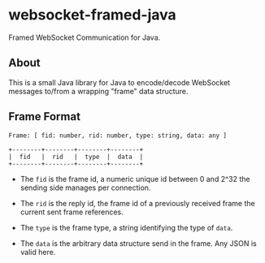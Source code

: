 # websocket-framed-java

Framed WebSocket Communication for Java.

About
-----

This is a small Java library for Java
to encode/decode WebSocket messages to/from a wrapping "frame" data structure.

Frame Format
------------

```
Frame: [ fid: number, rid: number, type: string, data: any ]

+--------+--------+--------+--------+
|  fid   |  rid   |  type  |  data  |
+--------+--------+--------+--------+
```

- The `fid` is the frame id, a numeric unique id between 0 and 2^32 the sending side manages per connection.

- The `rid` is the reply id, the frame id of a previously received frame the current sent frame references.

- The `type` is the frame type, a string identifying the type of `data`.

- The `data` is the arbitrary data structure send in the frame. Any JSON is valid here.
